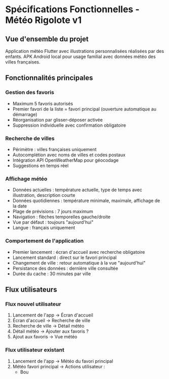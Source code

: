 # Spécifications Fonctionnelles - Météo Rigolote v1

## Vue d'ensemble du projet
Application météo Flutter avec illustrations personnalisées réalisées par des enfants. APK Android local pour usage familial avec données météo des villes françaises.

## Fonctionnalités principales

### Gestion des favoris
- Maximum 5 favoris autorisés
- Premier favori de la liste = favori principal (ouverture automatique au démarrage)
- Réorganisation par glisser-déposer activée
- Suppression individuelle avec confirmation obligatoire

### Recherche de villes
- Périmètre : villes françaises uniquement
- Autocomplétion avec noms de villes et codes postaux
- Intégration API OpenWeatherMap pour géocodage
- Suggestions en temps réel

### Affichage météo
- Données actuelles : température actuelle, type de temps avec illustration, description courte
- Données quotidiennes : température minimale, maximale, affichage de la date
- Plage de prévisions : 7 jours maximum
- Navigation : flèches temporelles gauche/droite
- Vue par défaut : toujours "aujourd'hui"
- Langue : français uniquement

### Comportement de l'application
- Premier lancement : écran d'accueil avec recherche obligatoire
- Lancement standard : direct sur le favori principal
- Changement de ville : retour automatique à la vue "aujourd'hui"
- Persistance des données : dernière ville consultée
- Durée du cache : 30 minutes par ville

## Flux utilisateurs

### Flux nouvel utilisateur
1. Lancement de l'app → Écran d'accueil
2. Écran d'accueil → Recherche de ville
3. Recherche de ville → Détail météo
4. Détail météo → Ajouter aux favoris ?
5. Ajout aux favoris → Vue météo

### Flux utilisateur existant
1. Lancement de l'app → Météo du favori principal
2. Météo favori principal → Actions utilisateur :
   - Bou